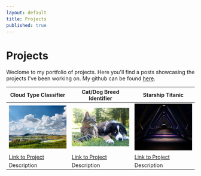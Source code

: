 ```yaml
---
layout: default
title: Projects
published: true
---
```


# Projects

Weclome to my portfolio of projects. Here you'll find a posts showcasing the projects I've been working on. My github can be found [here](https://github.com/benbardev).

| Cloud Type Classifier | Cat/Dog Breed Identifier | Starship Titanic |
|---|---|---|
| ![image](images/cloud.jpg) | ![image](images/cat_dog.jpg) | ![image](images/starship.jpg) |
| [Link to Project](projects/cloud_classifier) | [Link to Project](projects/cat_dog) | [Link to Project](projects/starship) |
| Description | Description | Description |